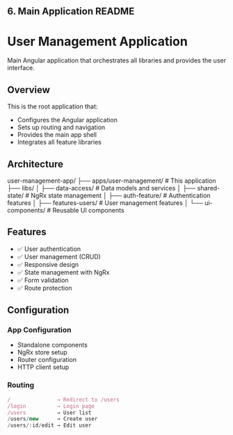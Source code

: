 
## 6. Main Application README

 
# User Management Application

Main Angular application that orchestrates all libraries and provides the user interface.

## Overview

This is the root application that:
- Configures the Angular application
- Sets up routing and navigation
- Provides the main app shell
- Integrates all feature libraries

## Architecture
user-management-app/
├── apps/user-management/ # This application
├── libs/
│ ├── data-access/ # Data models and services
│ ├── shared-state/ # NgRx state management
│ ├── auth-feature/ # Authentication features
│ ├── features-users/ # User management features
│ └── ui-components/ # Reusable UI components


## Features

- ✅ User authentication
- ✅ User management (CRUD)
- ✅ Responsive design
- ✅ State management with NgRx
- ✅ Form validation
- ✅ Route protection

## Configuration

### App Configuration
- Standalone components
- NgRx store setup
- Router configuration
- HTTP client setup

### Routing
```typescript
/               → Redirect to /users
/login          → Login page
/users          → User list
/users/new      → Create user
/users/:id/edit → Edit user